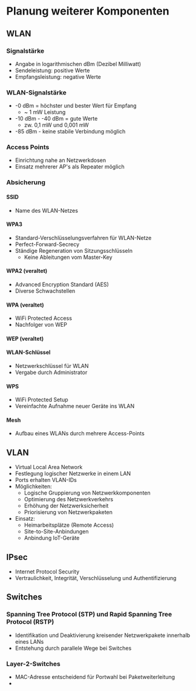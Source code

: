 # Planung weiterer Komponenten

## WLAN

### Signalstärke
- Angabe in logarithmischen dBm (Dezibel Milliwatt)
- Sendeleistung: positive Werte
- Empfangsleistung: negative Werte

### WLAN-Signalstärke
- -0 dBm = höchster und bester Wert für Empfang
  - ~ 1 mW Leistung
- -10 dBm - -40 dBm = gute Werte
  - zw. 0,1 mW und 0,001 mW
- -85 dBm - keine stabile Verbindung möglich

### Access Points
- Einrichtung nahe an Netzwerkdosen
- Einsatz mehrerer AP's als Repeater möglich

### Absicherung

#### SSID
- Name des WLAN-Netzes

#### WPA3
- Standard-Verschlüsselungsverfahren für WLAN-Netze
- Perfect-Forward-Secrecy
- Ständige Regeneration von Sitzungsschlüsseln
  - Keine Ableitungen vom Master-Key

#### WPA2 (veraltet)
- Advanced Encryption Standard (AES)
- Diverse Schwachstellen

#### WPA (veraltet)
- WiFi Protected Access
- Nachfolger von WEP

#### WEP (veraltet)

#### WLAN-Schlüssel
- Netzwerkschlüssel für WLAN
- Vergabe durch Administrator

#### WPS
- WiFi Protected Setup
- Vereinfachte Aufnahme neuer Geräte ins WLAN

#### Mesh
- Aufbau eines WLANs durch mehrere Access-Points


## VLAN
- Virtual Local Area Network
- Festlegung logischer Netzwerke in einem LAN
- Ports erhalten VLAN-IDs
- Möglichkeiten:
  - Logische Gruppierung von Netzwerkkomponenten
  - Optimierung des Netzwerkverkehrs
  - Erhöhung der Netzwerksicherheit
  - Priorisierung von Netzwerkpaketen
- Einsatz:
  - Heimarbeitsplätze (Remote Access)
  - Site-to-Site-Anbindungen
  - Anbindung IoT-Geräte
 
## IPsec
- Internet Protocol Security
- Vertraulichkeit, Integrität, Verschlüsselung und Authentifizierung


## Switches

### Spanning Tree Protocol (STP) und Rapid Spanning Tree Protocol (RSTP)
- Identifikation und Deaktivierung kreisender Netzwerkpakete innerhalb eines LANs
- Entstehung durch parallele Wege bei Switches

### Layer-2-Switches
- MAC-Adresse entscheidend für Portwahl bei Paketweiterleitung
- 
